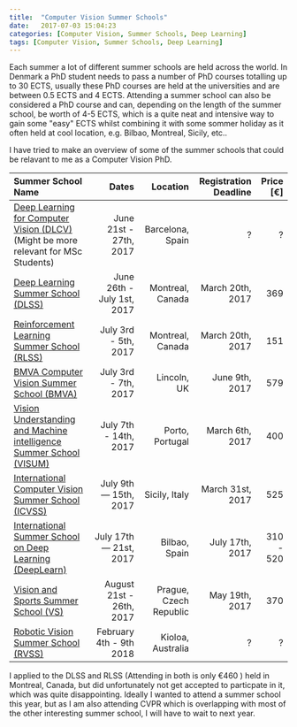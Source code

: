 ```yaml
---
title:  "Computer Vision Summer Schools"
date:   2017-07-03 15:04:23
categories: [Computer Vision, Summer Schools, Deep Learning]
tags: [Computer Vision, Summer Schools, Deep Learning]
---
```


Each summer a lot of different summer schools are held across the world. In Denmark a PhD student needs to pass a number of PhD courses totalling up to 30 ECTS, usually these PhD courses are held at the universities and are between 0.5 ECTS and 4 ECTS. Attending a summer school can also be considered a PhD course and can, depending on the length of the summer school, be worth of 4-5 ECTS, which is a quite neat and intensive way to gain some "easy" ECTS whilst combining it with some sommer holiday as it often held at cool location, e.g. Bilbao, Montreal, Sicily, etc.. 

I have tried to make an overview of some of the summer schools that could be relavant to me as a  Computer Vision PhD. 

| **Summer School Name**                                                                                              | **Dates**                   | **Location**        |**Registration Deadline**|**Price [€]**|
|:--------------------------------------------------------------------------------------------------------------------|----------------------------:|--------------------:|------------------------:|------------:|
| [Deep Learning for Computer Vision (DLCV)](https://telecombcn-dl.github.io/2017-dlcv/) (Might be more relevant for MSc Students)| June 21st - 27th, 2017  | Barcelona,   Spain    | ?       | ?         |
| [Deep Learning Summer School (DLSS)](https://mila.umontreal.ca/en/cours/deep-learning-summer-school-2017/)          | June 26th - July 1st, 2017  | Montreal, Canada    | March 20th, 2017        | 369         |
| [Reinforcement Learning Summer School (RLSS)](https://mila.umontreal.ca/en/cours/deep-learning-summer-school-2017/) | July 3rd - 5th, 2017        | Montreal, Canada    | March 20th, 2017        | 151         |
| [BMVA Computer Vision Summer School (BMVA)](https://cvss.blogs.lincoln.ac.uk/home/)                                 | July 3rd - 7th, 2017        | Lincoln, UK         | June 9th, 2017          | 579         |
| [Vision Understanding and Machine intelligence Summer School (VISUM)](http://visum.inesctec.pt)                     | July 7th - 14th, 2017       | Porto, Portugal     | March 6th, 2017         | 400         |
| [International Computer Vision Summer School (ICVSS)](http://iplab.dmi.unict.it/icvss2017/)                         | July 9th — 15th, 2017       | Sicily, Italy       | March 31st, 2017        | 525         |
| [International Summer School on Deep Learning (DeepLearn)](http://grammars.grlmc.com/DeepLearn2017/)                | July 17th — 21st, 2017      | Bilbao, Spain       | July 17th, 2017         | 310 - 520   |
| [Vision and Sports Summer School (VS)](http://cmp.felk.cvut.cz/summerschool2017/)                                   | August 21st - 26th, 2017    | Prague, Czech Republic| May 19th, 2017        | 370         |
| [Robotic Vision Summer School (RVSS)](https://www.roboticvision.org/rv_event/robotic-vision-summer-school-rvss-2018/)| February 4th - 9th  2018   |  Kioloa, Australia  | ?                       | ?           |

I applied to the DLSS and RLSS (Attending in both is only €460 ) held in Montreal, Canada, but did unfortunately not get accepted to particpate in it, which was quite disappointing. Ideally I wanted to attend a summer school this year, but as I am also attending CVPR which is overlapping with most of the other interesting summer school, I will have to wait to next year.




